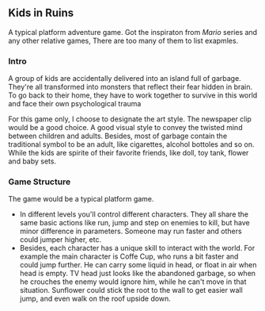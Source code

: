 <h2>Kids in Ruins</h2>	

A typical platform adventure game. Got the inspiraton from <em>Mario</em> series and any other relative games, There are too many of them to list exapmles.

<h3>Intro</h3>

<p>A group of kids are accidentally delivered into an island full of garbage. They're all transformed into monsters that reflect their fear hidden in brain.
To go back to their home, they have to work together to survive in this world and face their own psychological trauma</p>

<p>For this game only, I choose to designate the art style. The newspaper clip would be a good choice. 
A good visual style to convey the twisted mind between children and adults. Besides, most of garbage contain the traditional symbol to be an adult, like cigarettes, alcohol bottoles and so on. While the kids are spirite of their favorite friends, like doll, toy tank, flower and baby sets.</p>

<h3>Game Structure</h3>
The game would be a typical platform game.  

 - In different levels you'll control different characters. They all share the same basic actions like run, jump and step on enemies to kill, but have minor difference in parameters. Someone may run faster and others could jumper higher, etc.
 - Besides, each character has a unique skill to interact with the world. For example the main character is Coffe Cup, who runs a bit faster and could jump further. He can carry some liquid in head, or float in air when head is empty. TV head just looks like the abandoned garbage, so when he crouches the enemy would ignore him, while he can't move in that situation. Sunflower could stick the root to the wall to get easier wall jump, and even walk on the roof upside down.
